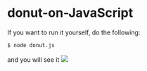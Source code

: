 # donut-on-JavaScript
If you want to run it yourself, do the following:
```bash
$ node donut.js
```
and you will see it
![](https://github.com/OsmanAlb/donut-on-JavaScript/gtd91xvup9b51.gif)
